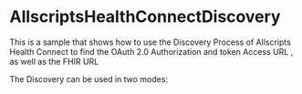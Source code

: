 # AllscriptsHealthConnectDiscovery

This is a sample that shows how to use the Discovery Process of Allscripts Health Connect to find the OAuth 2.0 Authorization and token Access URL , as well as the FHIR URL

The Discovery can be used in two modes:
